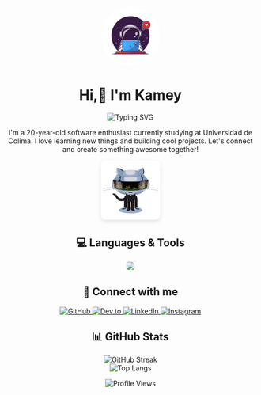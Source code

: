 <div align="center">
  <img src="astro-profile.png" width="120" style="border-radius: 50%;" alt="RKamey Profile Picture"/>
  
  <h1 align="center">Hi,👋 I'm Kamey</h1>

  <img src="https://readme-typing-svg.herokuapp.com?font=Fira+Code&size=22&duration=3000&pause=1000&color=4C1D95&center=true&vCenter=true&width=435&lines=Front-End+Developer;Technology+Enthusiast;Simple-Coder" alt="Typing SVG" />

  <p>
    I'm a 20-year-old software enthusiast currently studying at Universidad de Colima. I love learning new things and building cool projects. Let's connect and create something awesome together!
  </p>

  <img src="daftpunktocat-thomas.gif" width="120" alt="Daftpunktocat Thomas GIF" style="border-radius: 10px; box-shadow: 0 4px 8px rgba(0, 0, 0, 0.1);" />
</div>

<h2 align="center">💻 Languages & Tools</h2>

<p align="center">
  <a href="https://skillicons.dev">
    <img src="https://skillicons.dev/icons?i=html,css,js,nodejs,php,react,git,github,bootstrap,tailwind,firebase,mysql,mongodb,arduino,figma,netlify&perline=8" />
  </a>
</p>

<h2 align="center">🤝 Connect with me</h2>

<p align="center">
  <a href="https://github.com/RKamey" target="_blank">
    <img src="https://skillicons.dev/icons?i=github" alt="GitHub" height="40" />
  </a>
  <a href="https://dev.to/rkamey" target="_blank">
    <img src="https://skillicons.dev/icons?i=devto" alt="Dev.to" height="40" />
  </a>
  <a href="https://www.linkedin.com/in/rkamey/" target="_blank">
    <img src="https://skillicons.dev/icons?i=linkedin" alt="LinkedIn" height="40" />
  </a>
  <a href="https://www.instagram.com/kamey_13/" target="_blank">
    <img src="https://raw.githubusercontent.com/rahuldkjain/github-profile-readme-generator/master/src/images/icons/Social/instagram.svg" alt="Instagram" height="40" width="40" />
  </a>
</p>

<h2 align="center">📊 GitHub Stats</h2>

<div align="center">
  <img src="https://github-readme-streak-stats.herokuapp.com/?user=RKamey&theme=radical&border_radius=10" alt="GitHub Streak" />
</div>

<div align="center">
  <img src="https://github-readme-stats.vercel.app/api/top-langs/?username=RKamey&layout=compact&theme=radical&border_radius=10" alt="Top Langs" />
</div>

<p align="center">
  <img src="https://komarev.com/ghpvc/?username=RKamey&label=Profile%20Views&color=4c1d95&style=for-the-badge" alt="Profile Views" />
</p>
